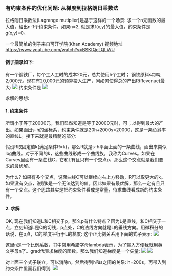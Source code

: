 ### 有约束条件的优化问题: 从梯度到拉格朗日乘数法

拉格朗日乘数法(Lagrange mutiplier)是基于这样的一个场景: 求一个n元函数的最大值，给出n-1个约束条件。如果n=2, 就是求f(x,y)的最大值，约束条件是g(x,y)=0。

一个最简单的例子来自可汗学院(Khan Academy) 视频地址 https://www.youtube.com/watch?v=BSKtQcLQLWU 

#### 例子摘录如下:

有一个钢铁厂，每个工人工时的成本20元，总共使用h个工时； 钢铁原料s每吨2,000元。现在有20,000元的预算投入生产，问如何使得总的产出R(Revenue)最大:
<img src="https://latex.codecogs.com/gif.latex?%5Cbg_white%20R%3D100%20*%20h%5E%7B2/3%7D%20*%20s%5E%7B1/3%7D">
约束条件是
<img src="https://latex.codecogs.com/gif.latex?%5Cbg_white%2020h&plus;2000s%5Cleq%2020000">

求解的思想:

#### 1. 约束条件
所谓小于等于20000元，我们显然知道是等于20000元时，可；以得到最大的产出。如果画出s-h的坐标系，约束条件就是20h+2000s=20000，这是一条负斜率的直线L。接下来就是最精髓的部分:

假设R取固定值k(满足条件R=k)，那么R就是s-h平面上面的一条曲线，画出来类似log曲线。对于不同的k，这些曲线形成一个曲线族，我称为Curves。如果在Curves里面有一条曲线C，它和L有且只有一个交点p，那么这个交点就是我们要求的最优解。

为什么? 如果有多个交点，说面曲线C可以继续向右上方移动，R可以取更大的k。如果没有交点，说明k是一个无法达到的值。因此如果有最优解，那么一定有且只有一个交点。这个思路其实是把约束条件看成是常量，待求曲线看成新的约束条件。

#### 2. 求解
OK, 现在我们知道L和C相交于p，那么p有什么特点？因为L是直线，和C相交于一点，立刻知道L是C的切线，p点处，C的法线方向就是L的垂线方向。用微积分的话说，在p点，C的梯度平行于L的梯度: 这个正比例关系用下面的式子表示:
<img src="https://latex.codecogs.com/gif.latex?%5Cbg_white%20grad%28Cp%29%20%3D%20n%20*%20grad%28Lp%29">

这里n是一个比例系数，书中常用希腊字母lambda表示，为了输入方便我就用英文字母n了。grad代表求梯度的函数。那么我们知道梯度是一个矢量:
<img src="https://latex.codecogs.com/gif.latex?%5Cbg_white%20grad%28Cp%29%3D%5Cbegin%7Bbmatrix%7D%20%5Cfrac%7B%5Cpartial%20C%7D%7B%5Cpartial%20s%7D%5C%5C%20%5Cfrac%7B%5Cpartial%20C%7D%7B%5Cpartial%20h%7D%20%5Cend%7Bbmatrix%7D%20%3D%20%5Cbegin%7Bbmatrix%7D%20100/3*h%5E%7B2/3%7D*s%5E%7B-2/3%7D%5C%5C%20200/3*h%5E%7B-1/3%7D*s%5E%7B2/3%7D%20%5Cend%7Bbmatrix%7D">
<img src="https://latex.codecogs.com/gif.latex?%5Cbg_white%20grad%28Lp%29%3D%5Cbegin%7Bbmatrix%7D%20%5Cfrac%7B%5Cpartial%20L%7D%7B%5Cpartial%20s%7D%5C%5C%20%5Cfrac%7B%5Cpartial%20L%7D%7B%5Cpartial%20h%7D%20%5Cend%7Bbmatrix%7D%20%3D%20%5Cbegin%7Bbmatrix%7D%202000%5C%5C%2020%20%5Cend%7Bbmatrix%7D">

对上面三个式子联立，可以消除n，然后得到h和s之间的关系: h=200s，再带入到约束条件里面我们得到:
<img src="https://latex.codecogs.com/gif.latex?%5Cbg_white%20h%3D10/3%2C%20s%3D2000/s">